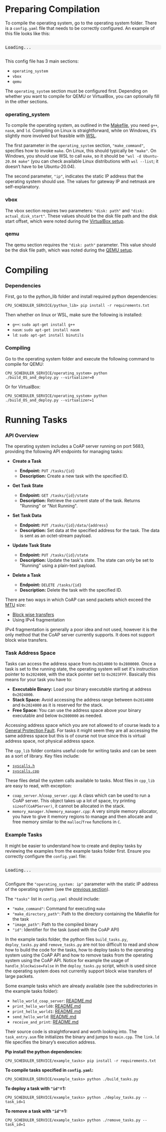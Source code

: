 # Preparing Compilation

To compile the operating system, go to the operating system folder. There is a `config.yaml` file that needs to be correctly configured. An example of this file looks like this:

<div style="font-family: Arial, sans-serif; max-width: 100%; overflow-x: auto;">
    <pre id="file-content" style="background: #f4f4f4; border-radius: 5px; white-space: pre; overflow-x: auto;">Loading...</pre>
    <script>
        fetch('/operating_system/config.yaml')
            .then(response => response.text())
            .then(text => {
                document.getElementById('file-content').textContent = text;
            })
            .catch(err => {
                document.getElementById('file-content').textContent = 'Error loading file.';
            });
    </script>
</div>

This config file has 3 main sections:

- `operating_system`
- `vbox`
- `qemu`

The `operating_system` section must be configured first. Depending on whether you want to compile for QEMU or VirtualBox, you can optionally fill in the other sections.

### operating_system

To compile the operating system, as outlined in the [Makefile](os-makefile.md), you need `g++`, `nasm`, and `ld`. Compiling on Linux is straightforward, while on Windows, it’s slightly more involved but feasible with [WSL](https://learn.microsoft.com/en-us/windows/wsl).

The first parameter in the `operating_system` section, `"make_command"`, specifies how to invoke `make`. On Linux, this should typically be `"make"`. On Windows, you should use WSL to call `make`, so it should be `"wsl -d Ubuntu-20.04 make"` (you can check available Linux distributions with `wsl --list`; it doesn’t have to be Ubuntu-20.04).

The second parameter, `"ip"`, indicates the static IP address that the operating system should use. The values for gateway IP and netmask are self-explanatory.

### vbox

The vbox section requires two parameters: `"disk: path"` and `"disk: actual_disk_start"`. These values should be the disk file path and the disk start offset, which were noted during the [VirtualBox setup](qemu-virtualbox-setup.md#virtualbox).

### qemu

The qemu section requires the `"disk: path"` parameter. This value should be the disk file path, which was noted during the [QEMU setup](qemu-virtualbox-setup.md#qemu).

# Compiling

### Dependencies

First, go to the python_lib folder and install required python dependencies:

```
CPU_SCHEDULER_SERVICE/python_lib> pip install -r requirements.txt
```

Then whether on linux or WSL, make sure the following is installed:

- `g++`: `sudo apt-get install g++`
- `nasm`: `sudo apt-get install nasm`
- `ld`: `sudo apt-get install binutils`

### Compiling

Go to the operating system folder and execute the following command to compile for QEMU:

```
CPU_SCHEDULER_SERVICE/operating_system> python ./build_OS_and_deploy.py --virtualizer=0
```

Or for VirtualBox:

```
CPU_SCHEDULER_SERVICE/operating_system> python ./build_OS_and_deploy.py --virtualizer=1
```

# Running Tasks

### API Overview

The operating system includes a CoAP server running on port 5683, providing the following API endpoints for managing tasks:

- **Create a Task**
    - **Endpoint:** `PUT /tasks/{id}`
    - **Description:** Create a new task with the specified ID.

- **Get Task State**
    - **Endpoint:** `GET /tasks/{id}/state`
    - **Description:** Retrieve the current state of the task. Returns "Running" or "Not Running".

- **Set Task Data**
    - **Endpoint:** `PUT /tasks/{id}/data/{address}`
    - **Description:** Set data at the specified address for the task. The data is sent as an octet-stream payload.

- **Update Task State**
    - **Endpoint:** `PUT /tasks/{id}/state`
    - **Description:** Update the task's state. The state can only be set to "Running" using a plain-text payload.

- **Delete a Task**
    - **Endpoint:** `DELETE /tasks/{id}`
    - **Description:** Delete the task with the specified ID.

There are two ways in which CoAP can send packets which exceed the [MTU](https://en.wikipedia.org/wiki/Maximum_transmission_unit) size:

- [Block wise transfers](https://www.rfc-editor.org/rfc/rfc7959)
- Using IPv4 fragmentation

IPv4 fragmentation is generally a poor idea and not used, however it is the only method that the CoAP server currently supports. It does not support block wise transfers.

### Task Address Space

Tasks can access the address space from `0x2014000` to `0x2800000`. Once a task is set to the running state, the operating system will set it's instruction pointer to `0x2024000`, with the stack pointer set to `0x2023FFF`. Basically this means for your task you have to:

- **Executable Binary:** Load your binary executable starting at address `0x2024000`.
- **Stack Space:** Avoid accessing the address range between `0x2014000` and `0x2024000` as it is reserved for the stack.
- **Free Space:** You can use the address space above your binary executable and below `0x2800000` as needed.

Accessing address space which you are not allowed to of course leads to a [General Protection Fault](https://en.wikipedia.org/wiki/General_protection_fault). For tasks it might seem they are all accessing the same address space but this is of course not true since this is virtual address space, not physical address space.

The `cpp_lib` folder contains useful code for writing tasks and can be seen as a sort of library. Key files include:

- [`syscalls.h`](syscalls-header.md)
- [`syscalls.cpp`](syscalls-cpp.md)

These files detail the system calls available to tasks. Most files in `cpp_lib` are easy to read, with exception:

- `coap_server.h`/`coap_server.cpp`: A class which can be used to run a CoAP server. This object takes up a lot of space, try printing `sizeof(CoAPServer)`, it cannot be allocated in the stack.
- `memory_manager.h`/`memory_manager.cpp`: A very simple memory allocator, you have to give it memory regions to manage and then allocate and free memory similar to the `malloc`/`free` functions in `C`.

### Example Tasks

It might be easier to understand how to create and deploy tasks by reviewing the examples from the example tasks folder first. Ensure you correctly configure the `config.yaml` file:

<div style="font-family: Arial, sans-serif; max-width: 100%; overflow-x: auto;">
    <pre id="file-content2" style="background: #f4f4f4; border-radius: 5px; white-space: pre; overflow-x: auto;">Loading...</pre>
    <script>
        fetch('/example_tasks/config.yaml')
            .then(response => response.text())
            .then(text => {
                document.getElementById('file-content2').textContent = text;
            })
            .catch(err => {
                document.getElementById('file-content2').textContent = 'Error loading file.';
            });
    </script>
</div>

Configure the `"operating_system: ip"` parameter with the static IP address of the operating system (see the [previous section](#operating_system)).

The `"tasks"` list in `config.yaml` should include:

- `"make_command"`: Command for executing `make`
- `"make_directory_path"`: Path to the directory containing the Makefile for the task
- `"image_path"`: Path to the compiled binary
- `"id"`: Identifier for the task (used with the CoAP API)

In the example tasks folder, the python files `build_tasks.py`, `deploy_tasks.py` and `remove_tasks.py` are not too difficult to read and show how to build the code for the tasks, how to deploy tasks to the operating system using the CoAP API and how to remove tasks from the operating system using the CoAP API. Notice for example the usage of `handle_blockwise=False` in the `deploy_tasks.py` script, which is used since the operating system does not currently support block wise transfers of large packets.

Some example tasks which are already available (see the subdirectories in the example tasks folder):

- `hello_world_coap_server`: [README.md](../example_tasks/hello_world_coap_server/README.md)
- `print_hello_world0`: [README.md](../example_tasks/print_hello_world0/README.md)
- `print_hello_world1`: [README.md](../example_tasks/print_hello_world1/README.md)
- `send_hello_world`: [README.md](../example_tasks/send_hello_world/README.md)
- `receive_and_print`: [README.md](../example_tasks/receive_and_print/README.md)

Their source code is straightforward and worth looking into. The `task_entry.asm` file initializes the binary and jumps to `main.cpp`. The `link.ld` file specifies the binary’s execution address.

**Pip install the python dependencies:**
```
CPU_SCHEDULER_SERVICE/example_tasks> pip install -r requirements.txt
```

**To compile tasks specified in `config.yaml`:**
```
CPU_SCHEDULER_SERVICE/example_tasks> python ./build_tasks.py
```

**To deploy a task with `"id"`=1:**
```
CPU_SCHEDULER_SERVICE/example_tasks> python ./deploy_tasks.py --task_id=1
```

**To remove a task with `"id"`=1:**
```
CPU_SCHEDULER_SERVICE/example_tasks> python ./remove_tasks.py --task_id=1
```